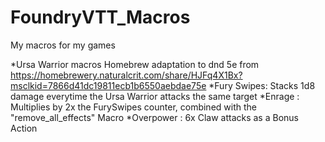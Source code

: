 # FoundryVTT_Macros
My macros for my games


*Ursa Warrior macros
Homebrew adaptation to dnd 5e from  https://homebrewery.naturalcrit.com/share/HJFq4X1Bx?msclkid=7866d41dc19811ecb1b6550aebdae75e
    *Fury Swipes: Stacks 1d8 damage everytime the Ursa Warrior attacks the same target
    *Enrage     : Multiplies by 2x the FurySwipes counter, combined with the "remove_all_effects" Macro
    *Overpower  : 6x Claw attacks as a Bonus Action


